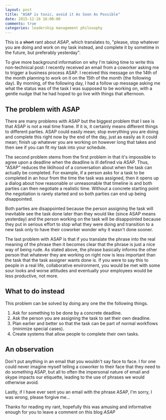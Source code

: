 ```yaml
---
layout: post
title: "ASAP is toxic, avoid it As Soon As Possible"
date: 2015-12-16 16:00:00
comments: true
categories: leadership management philosophy
---
```


This is a <del>short</del> rant about *ASAP*, which translates to, "please, stop whatever you are doing and work on my task instead, and complete it by sometime in the future, but preferably yesterday".

To give more background information on why I'm taking time to write this non-technical post:  I recently received an email from a coworker asking me to trigger a business process ASAP.  I received this message on the 14th of the month planning to work on it on the 15th of the month (the following day).  By morning, of the following day, I had a follow up message asking me what the status was of the task I was supposed to be working on, with a gentle nudge that he had hoped to go live with things that afternoon.

## The problem with ASAP

There are many problems with ASAP but the biggest problem that I see is that ASAP is not a real time frame.  If it is, it certainly means different things to different parties.  ASAP could easily mean; stop everything you are doing and complete this right now by the end of the day, just as easily as it could mean; finish up whatever you are working on however long that takes and then see if you can fit my task into your schedule. 

The second problem stems from the first problem in that it's impossible to agree upon a deadline when the deadline is ill defined via ASAP.  Thus, "ASAP" reduces the liklihood of a conversation about when the task can actually be completed.  For example, if a person asks for a task to be completed in an hour from the time the task was assigned, then it opens up a dialog about how reasonable or unreasonable that timeline is and both parties can then negotiate a realistic time.  Without a concrete starting point the negotiation is rarely started and so both parties can end up being disappointed. 

Both parties are disappointed because the person assigning the task will inevitable see the task done later than they would like (since ASAP means yesterday) and the person working on the task will be disappointed because they put in serious effort to stop what they were doing and transition to a new task only to have their coworker wonder why it wasn't done sooner.

The last problem with ASAP is that if you translate the phrase into the real meaning of the phrase then it becomes clear that the phrase is just a nice way of being rude.  As stated above, the phrase basically informs the other person that whatever they are working on right now is less important than the task that the task assigner wants done is.  If you were to say this to people in a real life, collaborative environment, you would be met with some sour looks and worse attitudes and eventually your employees would be less productive, not more.

## What to do instead

This problem can be solved by doing any one the the following things.

1. Ask for something to be done by a concrete deadline.
1. Ask the person you are assigning the task to set their own deadline.
1. Plan earlier and better so that the task can be part of normal workflows (minimize special cases).
1. Create systems that allow people to complete their own tasks.

## An observation

Don't put anything in an email that you wouldn't say face to face.  I for one could never imagine myself telling a coworker to their face that they need to do something ASAP, but all to often the impersonal nature of email and skype impacts our etiquette, leading to the use of phrases we would otherwise avoid.

Lastly, if I have ever sent you an email with the phrase ASAP, I'm sorry, I was wrong, please forgive me...

Thanks for reading my rant, hopefully this was amusing and informative enough for you to leave a comment on this blog *ASAP*




